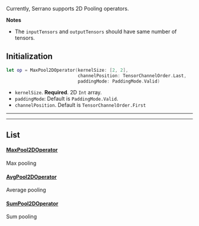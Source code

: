 Currently, Serrano supports 2D Pooling operators.

**Notes**

- The `inputTensors` and `outputTensors` should have same number of tensors. 


## Initialization
```swift
let op = MaxPool2DOperator(kernelSize: [2, 2],
                           channelPosition: TensorChannelOrder.Last,
                           paddingMode: PaddingMode.Valid)
```

- `kernelSize`. **Required**. 2D `Int` array.
- `paddingMode`: Default is `PaddingMode.Valid`.
- `channelPosition`. Default is `TensorChannelOrder.First`

<hr>
<hr>

## List

#### [MaxPool2DOperator](http://serrano-lib.org/docs/latest/api/Classes/MaxPool2DOperator.html)
Max pooling

#### [AvgPool2DOperator](http://serrano-lib.org/docs/latest/api/Classes/AvgPool2DOperator.html)
Average pooling

#### [SumPool2DOperator](http://serrano-lib.org/docs/latest/api/Classes/SumPool2DOperator.html)
Sum pooling